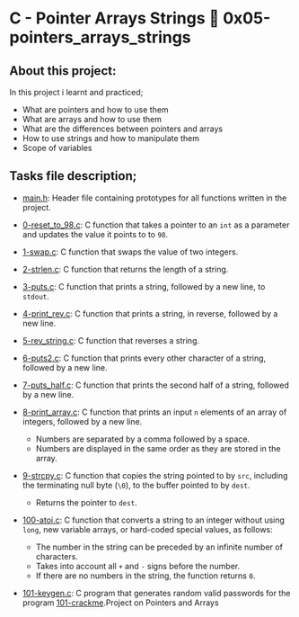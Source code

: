 # C - Pointer Arrays Strings :page_with_curl: 0x05-pointers_arrays_strings
## About this project:
In this project i learnt and practiced;
- What are pointers and how to use them
- What are arrays and how to use them
- What are the differences between pointers and arrays
- How to use strings and how to manipulate them
- Scope of variables
## Tasks file description;
 * [main.h](main.h): Header file containing prototypes for all functions written in the project.
 * [0-reset_to_98.c](./0-reset_to_98.c): C function that takes a pointer to an
  `int` as a parameter and updates the value it points to to `98`.

  * [1-swap.c](./1-swap.c): C function that swaps the value of two integers.

  * [2-strlen.c](./2-strlen.c): C function that returns the length of a string.

  * [3-puts.c](./3-puts.c): C function that prints a string, followed by a new line,
  to `stdout`.

  * [4-print_rev.c](./4-print_rev.c): C function that prints a string, in reverse,
  followed by a new line.

  * [5-rev_string.c](./5-rev_string.c): C function that reverses a string.

  * [6-puts2.c](./6-puts2.c): C function that prints every other character of a string,
  followed by a new line.

  * [7-puts_half.c](./7-puts_half.c): C function that prints the second half of a string,
  followed by a new line.

  * [8-print_array.c](./8-print_array.c): C function that prints an input `n` elements
  of an array of integers, followed by a new line.
    * Numbers are separated by a comma followed by a space.
    * Numbers are displayed in the same order as they are stored in the array.

  * [9-strcpy.c](./9-strcpy.c): C function that copies the string pointed to by
  `src`, including the terminating null byte (`\0`), to the buffer pointed to by `dest`.
    * Returns the pointer to `dest`.

  * [100-atoi.c](./100-atoi.c): C function that converts a string to an integer
  without using `long`, new variable arrays, or hard-coded special values, as follows:
    * The number in the string can be preceded by an infinite number of characters.
    * Takes into account all `+` and `-` signs before the number.
    * If there are no numbers in the string, the function returns `0`.

  * [101-keygen.c](./101-keygen.c): C program that generates random valid passwords
  for the program [101-crackme](https://github.com/holbertonschool/0x04.c).Project on Pointers and Arrays
